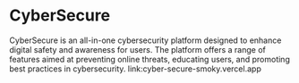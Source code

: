 # CyberSecure
CyberSecure is an all-in-one cybersecurity platform designed to enhance digital safety and awareness for users. The platform offers a range of features aimed at preventing online threats, educating users, and promoting best practices in cybersecurity.
link:cyber-secure-smoky.vercel.app

